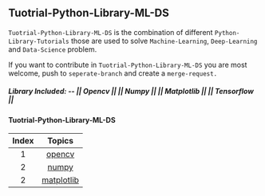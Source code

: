 ## Tuotrial-Python-Library-ML-DS


`Tuotrial-Python-Library-ML-DS` is the combination of different `Python-Library-Tutorials` those are used to solve `Machine-Learning`, `Deep-Learning` and `Data-Science` problem.

If you want to contribute in `Tuotrial-Python-Library-ML-DS` you are most welcome, push to `seperate-branch` and create a `merge-request.`


##### Library Included: -- || Opencv || || Numpy || || Matplotlib || || Tensorflow ||

#### Tuotrial-Python-Library-ML-DS
| Index | Topics       
|:---:|:-------------:|
| 1 | [opencv](opencv) | 
| 2 | [numpy](numpy) | 
| 2 | [matplotlib](matplotlib) | 
